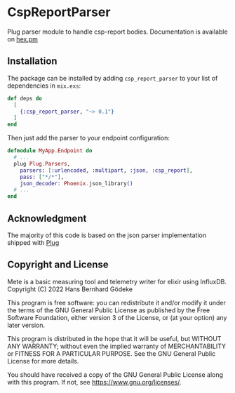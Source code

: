 # CspReportParser

Plug parser module to handle csp-report bodies.
Documentation is available on [hex.pm](https://hexdocs.pm/csp_report_parser)

## Installation
The package can be installed by adding `csp_report_parser` to your list of dependencies in `mix.exs`:

```elixir
def deps do
  [
    {:csp_report_parser, "~> 0.1"}
  ]
end
```

Then just add the parser to your endpoint configuration:

```elixir
defmodule MyApp.Endpoint do
  # ...
  plug Plug.Parsers,
    parsers: [:urlencoded, :multipart, :json, :csp_report],
    pass: ["*/*"],
    json_decoder: Phoenix.json_library()
  # ...
end
```

## Acknowledgment
The majority of this code is based on the json parser implementation shipped with [Plug](https://github.com/elixir-plug/plug)

## Copyright and License
Mete is a basic measuring tool and telemetry writer for elixir using InfluxDB.  
Copyright (C) 2022 Hans Bernhard Gödeke

This program is free software: you can redistribute it and/or modify
it under the terms of the GNU General Public License as published by
the Free Software Foundation, either version 3 of the License, or
(at your option) any later version.

This program is distributed in the hope that it will be useful,
but WITHOUT ANY WARRANTY; without even the implied warranty of
MERCHANTABILITY or FITNESS FOR A PARTICULAR PURPOSE.  See the
GNU General Public License for more details.

You should have received a copy of the GNU General Public License
along with this program.  If not, see <https://www.gnu.org/licenses/>.

